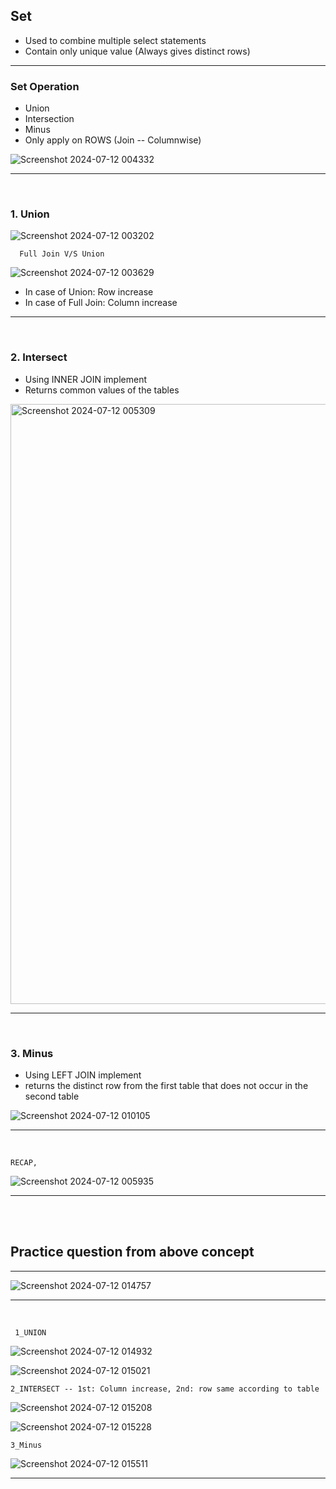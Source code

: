 
## Set 
- Used to combine multiple select statements
- Contain only unique value (Always gives distinct rows)

<hr>

### Set Operation
- Union
- Intersection
- Minus
- Only apply on ROWS (Join -- Columnwise)
  
![Screenshot 2024-07-12 004332](https://github.com/user-attachments/assets/982e61a8-6fc6-4cb1-b0b8-5d2fc529ee9f)

<hr>
<br>

### 1. Union

![Screenshot 2024-07-12 003202](https://github.com/user-attachments/assets/a272b08b-b7f7-4378-83d2-fb3d7e143e12)

      Full Join V/S Union
      
![Screenshot 2024-07-12 003629](https://github.com/user-attachments/assets/d0712c65-0f33-4586-b038-d8e64b104c25)

- In case of Union: Row increase
- In case of Full Join: Column increase

<hr>
<br>

### 2. Intersect
- Using INNER JOIN implement
- Returns common values of the tables

<img width="960" alt="Screenshot 2024-07-12 005309" src="https://github.com/user-attachments/assets/68236f6a-9869-4f84-ba56-80cb4bb53864">

<hr>
<br>

### 3. Minus
- Using LEFT JOIN implement
- returns the distinct row from the first table that does not occur in the second table

![Screenshot 2024-07-12 010105](https://github.com/user-attachments/assets/7e202365-6b83-4615-afe7-1e64e1062acd)

<hr>
<br>

    RECAP,
![Screenshot 2024-07-12 005935](https://github.com/user-attachments/assets/b242ae1f-f476-4050-874f-48c1a6ab5647)

<hr>
<br>
<br>


## Practice question from above concept

<hr>

![Screenshot 2024-07-12 014757](https://github.com/user-attachments/assets/1bcfae8f-c800-4c89-9f03-d0b8ba25bfa5)

<hr>
<br>

     1_UNION
![Screenshot 2024-07-12 014932](https://github.com/user-attachments/assets/cba5b04e-1869-41a9-b8ff-777140e90a04)

    
![Screenshot 2024-07-12 015021](https://github.com/user-attachments/assets/d411a97c-78ea-402b-bdfd-3122d650817c)

    2_INTERSECT -- 1st: Column increase, 2nd: row same according to table

![Screenshot 2024-07-12 015208](https://github.com/user-attachments/assets/a4fcf0c7-81bf-4d30-b76c-47b19ec048a1)

![Screenshot 2024-07-12 015228](https://github.com/user-attachments/assets/e7e8c12f-da01-4d87-a554-e135a9f25d6a)

    3_Minus

![Screenshot 2024-07-12 015511](https://github.com/user-attachments/assets/3dce634a-29a5-4a41-b179-7a8471d4511a)

<hr>
